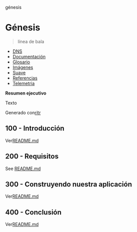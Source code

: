 génesis

# Génesis

> línea de bala

-   [DNS](./DNS.md)
-   [Documentación](./DOCUMENTATION.md)
-   [Glosario](./GLOSSARY.md)
-   [Imágenes](./IMAGES.md)
-   [Suave](./PODMAN.md)
-   [Referencias](./REFERENCES.md)
-   [Telemetria](./TELEMETRY.md)

**Resumen ejecutivo**

Texto

Generado con[ritr](https://app.rytr.me)

## 100 - Introducción

Ver[README.md](./100/README.md)

## 200 - Requisitos

See [README.md](./200/README.md)

## 300 - Construyendo nuestra aplicación

Ver[README.md](./300/README.md)

## 400 - Conclusión

Ver[README.md](./400/README.md)
